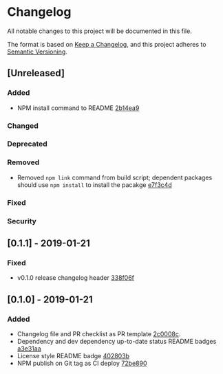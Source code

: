 # Changelog
All notable changes to this project will be documented in this file.

The format is based on [Keep a Changelog](https://keepachangelog.com/en/1.0.0/),
and this project adheres to [Semantic Versioning](https://semver.org/spec/v2.0.0.html).

## [Unreleased]
### Added
- NPM install command to README [2b14ea9](https://github.com/rcieoktgieke/react-ring-spinner/commit/2b14ea9602517b4cd26a01ea520af08de638020b)
### Changed
### Deprecated
### Removed
- Removed `npm link` command from build script; dependent packages should use `npm install` to install the pacakge [e7f3c4d](https://github.com/rcieoktgieke/react-ring-spinner/commit/e7f3c4d34371f15e4c327fb9272812681aba460c)
### Fixed
### Security

## [0.1.1] - 2019-01-21
### Fixed
- v0.1.0 release changelog header [338f06f](https://github.com/rcieoktgieke/react-ring-spinner/commit/338f06f163365cdffc9cb1464422e97ba8e72e71)

## [0.1.0] - 2019-01-21
### Added
- Changelog file and PR checklist as PR template [2c0008c](https://github.com/rcieoktgieke/react-ring-spinner/commit/2c0008c7f6f753a87e1e381a144059652dba6c1e).
- Dependency and dev dependency up-to-date status README badges [a3e31aa](https://github.com/rcieoktgieke/react-ring-spinner/commit/a3e31aa6999e9a5f027358660265962f102bcd17)
- License style README badge [402803b](https://github.com/rcieoktgieke/react-ring-spinner/commit/402803b71b6f89c18999d418ac813d1143859d07)
- NPM publish on Git tag as CI deploy [72be890](https://github.com/rcieoktgieke/react-ring-spinner/commit/72be8909156edb05716578dd9be696b41176e091)

